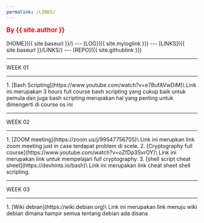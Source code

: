 ```yaml
---
permalink: /LINKS/
---
```

<span style="color:red; font-weight:bold; font-size:larger;">By {{ site.author }}</span>
<br><br>
[HOME]({{ site.baseurl }}/) ---
[LOG]({{ site.myloglink }}) ---
[LINKS]({{ site.baseurl }}/LINKS/) ---
[REPO]({{ site.githublink }})
<br>
<hr>
WEEK 01
<hr>
1. [Bash Scripting](https://www.youtube.com/watch?v=e7BufAVwDiM)\
Link ini merupakan 3 hours full course bash scripting yang cukup baik untuk pemula dan juga bash scripting merupakan hal yang penting untuk dimengerti di course os ini
<hr>
WEEK 02
<hr>
1. [ZOOM meeting](https://zoom.us/j/99547756705)\
Link ini merupkan link zoom meeting just in case terdapat problem di scele.
2. [Cryptography full course](https://www.youtube.com/watch?v=oZfDp3SvrOY)\
Link ini merupakan link untuk mempelajari full cryptography.
3. [shell script cheat sheet](https://devhints.io/bash)\
Link ini merupakan link cheat sheet shell scripting.
<hr>
WEEK 03
<hr>
1. [Wiki debian](https://wiki.debian.org)\
Link ini merupakan link menuju wiki debian dimana hampir semua tentang debian ada disana